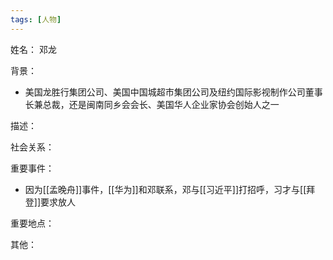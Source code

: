 ```yaml
---
tags: [人物]
---
```


姓名：
邓龙

背景：
- 美国龙胜行集团公司、美国中国城超市集团公司及纽约国际影视制作公司董事长兼总裁，还是闽南同乡会会长、美国华人企业家协会创始人之一

描述：

社会关系：

重要事件：
- 因为[[孟晚舟]]事件，[[华为]]和邓联系，邓与[[习近平]]打招呼，习才与[[拜登]]要求放人

重要地点：

其他：
